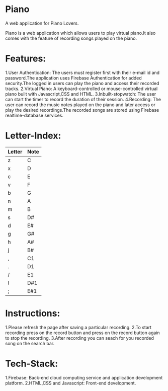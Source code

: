 # Piano
A web application for Piano Lovers.

Piano is a web application which allows users to play virtual piano.It also comes with the feature of recording songs played on the piano.
# Features:
1.User Authentication: The users must register first with their e-mail id and password.The application uses Firebase Authentication for added security.The logged in users can play the piano and access their recorded tracks.
2.Virtual Piano: A keyboard-controlled or mouse-controlled virtual piano built with Javascript,CSS and HTML.
3.Inbuilt-stopwatch: The user can start the timer to record the duration of their session.
4.Recording: The user can record the music notes played on the piano and later access or play the desired recordings.The recorded songs are stored using Firebase realtime-database services.
# Letter-Index:
|Letter| Note  |
|------|-------|
|  z   |   C   |
|  x   |   D   |
|  c   |   E   |
|  v   |   F   |
|  b   |   G   |
|  n   |   A   |
|  m   |   B   |
|  s   |   D#  |
|  d   |   E#  |
|  g   |   G#  |
|  h   |   A#  |
|  j   |   B#  |
|  ,   |   C1  |
|  .   |   D1  |
|  /   |   E1  |
|  l   |   D#1 |
|  ;   |   E#1 |

# Instructions:
1.Please refresh the page after saving a particular recording.
2.To start recording press on the record button and press on the record button again to stop the recording.
3.After recording you can seach for you recorded song on the search bar.
# Tech-Stack:
1.Firebase: Back-end cloud computing service and application development platform.
2.HTML,CSS and Javascript: Front-end development.
